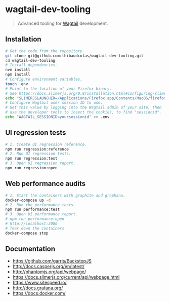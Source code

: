 # wagtail-dev-tooling

> Advanced tooling for [Wagtail](https://github.com/wagtail/wagtail) development.

## Installation

```sh
# Get the code from the repository.
git clone git@github.com:thibaudcolas/wagtail-dev-tooling.git
cd wagtail-dev-tooling
# Install dependencies.
nvm install
npm install
# Configure environment variables.
touch .env
# Point to the location of your Firefox binary.
# See https://docs.slimerjs.org/0.8/installation.html#configuring-slimerjs.
echo "SLIMERJSLAUNCHER=/Applications/Firefox.app/Contents/MacOS/firefox" >> .env
# Configure Wagtail user session ID to use.
# Get this value by logging into the Wagtail admin of your site, then
# use the developer tools to insect the cookies, to find "sessionid".
echo "WAGTAIL_SESSIONID=yoursessionid" >> .env
```

## UI regression tests

```sh
# 1. Create UI regression reference.
npm run regression:reference
# 2. Run UI regression tests.
npm run regression:test
# 3. Open UI regression report.
npm run regression:open
```

## Web performance audits

```sh
# 1. Start the containers with graphite and graphana.
docker-compose up -d
# 2. Run the performance tests.
npm run performance:test
# 3. Open UI performance report.
# npm run performance:open
# http://localhost:3000
# Tear down the containers
docker-compose stop
```

## Documentation

- https://github.com/garris/BackstopJS
- http://docs.casperjs.org/en/latest/
- http://phantomjs.org/api/webpage/
- https://docs.slimerjs.org/current/api/webpage.html
- https://www.sitespeed.io/
- http://docs.grafana.org/
- https://docs.docker.com/
